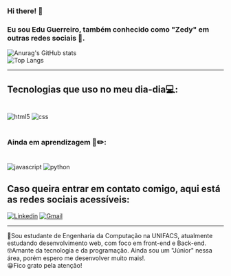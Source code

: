 ### Hi there! 👋
### Eu sou Edu Guerreiro, também conhecido como "Zedy" em outras redes sociais 🎃.


![Anurag's GitHub stats](https://github-readme-stats.vercel.app/api?username=Edu-Argolo-Guerreiro&show_icons=true&theme=highcontrast) </br>
![Top Langs](https://github-readme-stats.vercel.app/api/top-langs/?username=Edu-Argolo-Guerreiro&layout=compact)
<hr/>

## Tecnologias que uso no meu dia-dia💻:

<div style="display: inline_block"><br/>
<img aling="center" alt="html5"src="https://img.shields.io/badge/HTML5-E34F26?style=for-the-badge&logo=html5&logoColor=white">
<img aling="center" alt="css"src="https://img.shields.io/badge/CSS3-1572B6?style=for-the-badge&logo=css3&logoColor=white">
</div><br/>

### Ainda em aprendizagem 📖✏️:
<div style="display: inline_block"><br/>
<img aling="center" alt="javascript"src="https://img.shields.io/badge/JavaScript-323330?style=for-the-badge&logo=javascript&logoColor=F7DF1E">
<img aling="center" alt="python"src="https://img.shields.io/badge/Python-14354C?style=for-the-badge&logo=python&logoColor=white">
</div>

## Caso queira entrar em contato comigo, aqui está as redes sociais acessíveis:
[![Linkedin](https://img.shields.io/badge/LinkedIn-0077B5?style=for-the-badge&logo=linkedin&logoColor=white)](https://www.linkedin.com/in/edu-g-532a24232/)
[![Gmail](https://img.shields.io/badge/Gmail-D14836?style=for-the-badge&logo=gmail&logoColor=white)](eduargolo13@gmail.com)
<hr/>

<div>
<p>🥳Sou estudante de Engenharia da Computação na UNIFACS, atualmente estudando desenvolvimento web, com foco em front-end e Back-end.<br>
 🤓Amante da tecnologia e da programação. Ainda sou um "Júnior" nessa área, porém espero me desenvolver muito mais!.<br>
😀Fico grato pela atenção!<p>
</div>
